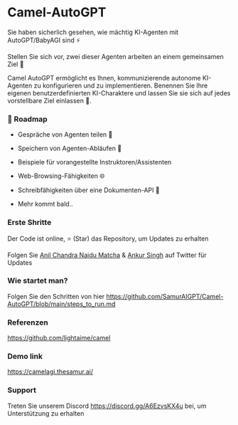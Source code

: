 # Camel-AutoGPT

Sie haben sicherlich gesehen, wie mächtig KI-Agenten mit AutoGPT/BabyAGI sind ⚡️

Stellen Sie sich vor, zwei dieser Agenten arbeiten an einem gemeinsamen Ziel 🤯

Camel AutoGPT ermöglicht es Ihnen, kommunizierende autonome KI-Agenten zu konfigurieren und zu implementieren. Benennen Sie Ihre eigenen benutzerdefinierten KI-Charaktere und lassen Sie sie sich auf jedes vorstellbare Ziel einlassen 🚀.

### 🎉 Roadmap

* Gespräche von Agenten teilen 🔗

* Speichern von Agenten-Abläufen 💾

* Beispiele für vorangestellte Instruktoren/Assistenten 

* Web-Browsing-Fähigkeiten 🌐

* Schreibfähigkeiten über eine Dokumenten-API 📄

* Mehr kommt bald..

### Erste Shritte

Der Code ist online, ⭐ (Star) das Repository, um Updates zu erhalten

Folgen Sie [Anil Chandra Naidu Matcha](https://twitter.com/matchaman11) & [Ankur Singh](https://twitter.com/ankur_maker) auf Twitter für Updates

### Wie startet man?

Folgen Sie den Schritten von hier https://github.com/SamurAIGPT/Camel-AutoGPT/blob/main/steps_to_run.md

### Referenzen

https://github.com/lightaime/camel

### Demo link

https://camelagi.thesamur.ai/

### Support

Treten Sie unserem Discord https://discord.gg/A6EzvsKX4u bei, um Unterstützung zu erhalten
